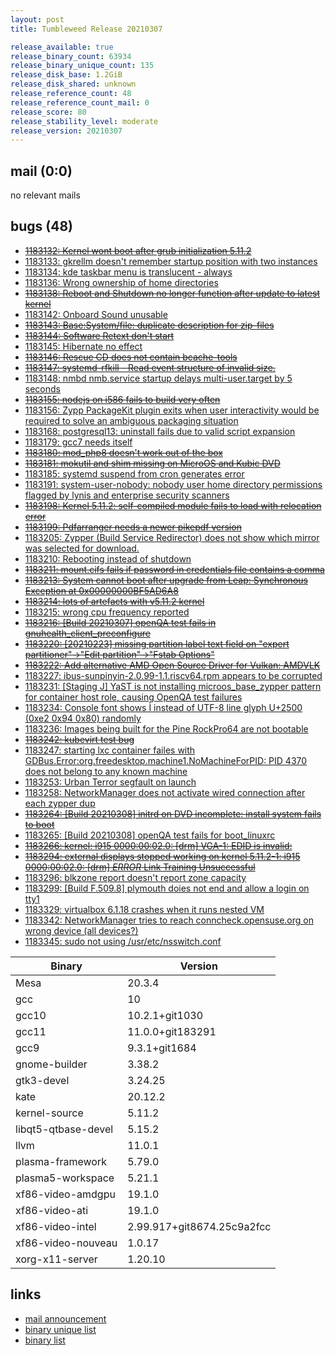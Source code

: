 ```yaml
---
layout: post
title: Tumbleweed Release 20210307

release_available: true
release_binary_count: 63934
release_binary_unique_count: 135
release_disk_base: 1.2GiB
release_disk_shared: unknown
release_reference_count: 48
release_reference_count_mail: 0
release_score: 80
release_stability_level: moderate
release_version: 20210307
---
```


## mail (0:0)

no relevant mails

## bugs (48)

<!--more-->

- ~~[1183132: Kernel wont boot after grub initialization 5.11.2](https://bugzilla.opensuse.org/show_bug.cgi?id=1183132)~~
- [1183133: gkrellm doesn't remember startup position with two instances](https://bugzilla.opensuse.org/show_bug.cgi?id=1183133)
- [1183134: kde taskbar menu is translucent - always](https://bugzilla.opensuse.org/show_bug.cgi?id=1183134)
- [1183136: Wrong ownership of home directories](https://bugzilla.opensuse.org/show_bug.cgi?id=1183136)
- ~~[1183138: Reboot and Shutdown no longer function after update to latest kernel](https://bugzilla.opensuse.org/show_bug.cgi?id=1183138)~~
- [1183142: Onboard Sound unusable](https://bugzilla.opensuse.org/show_bug.cgi?id=1183142)
- ~~[1183143: Base:System/file: duplicate description for zip-files](https://bugzilla.opensuse.org/show_bug.cgi?id=1183143)~~
- ~~[1183144: Software Retext don't start](https://bugzilla.opensuse.org/show_bug.cgi?id=1183144)~~
- [1183145: Hibernate no effect](https://bugzilla.opensuse.org/show_bug.cgi?id=1183145)
- ~~[1183146: Rescue CD does not contain bcache-tools](https://bugzilla.opensuse.org/show_bug.cgi?id=1183146)~~
- ~~[1183147: systemd-rfkill - Read event structure of invalid size.](https://bugzilla.opensuse.org/show_bug.cgi?id=1183147)~~
- [1183148: nmbd nmb.service startup delays multi-user.target by 5 seconds](https://bugzilla.opensuse.org/show_bug.cgi?id=1183148)
- ~~[1183155: nodejs on i586 fails to build very often](https://bugzilla.opensuse.org/show_bug.cgi?id=1183155)~~
- [1183156: Zypp PackageKit plugin exits when user interactivity would be required to solve an ambiguous packaging situation](https://bugzilla.opensuse.org/show_bug.cgi?id=1183156)
- [1183168: postgresql13: uninstall fails due to valid script expansion](https://bugzilla.opensuse.org/show_bug.cgi?id=1183168)
- [1183179: gcc7 needs itself](https://bugzilla.opensuse.org/show_bug.cgi?id=1183179)
- ~~[1183180: mod_php8 doesn't work out of the box](https://bugzilla.opensuse.org/show_bug.cgi?id=1183180)~~
- ~~[1183181: mokutil and shim missing on MicroOS and Kubic DVD](https://bugzilla.opensuse.org/show_bug.cgi?id=1183181)~~
- [1183185: systemd suspend from cron generates error](https://bugzilla.opensuse.org/show_bug.cgi?id=1183185)
- [1183191: system-user-nobody: nobody user home directory permissions flagged by lynis and enterprise security scanners](https://bugzilla.opensuse.org/show_bug.cgi?id=1183191)
- ~~[1183198: Kernel 5.11.2: self-compiled module fails to load with relocation error](https://bugzilla.opensuse.org/show_bug.cgi?id=1183198)~~
- ~~[1183199: Pdfarranger needs a newer pikepdf version](https://bugzilla.opensuse.org/show_bug.cgi?id=1183199)~~
- [1183205: Zypper (Build Service Redirector) does not show which mirror was selected for download.](https://bugzilla.opensuse.org/show_bug.cgi?id=1183205)
- [1183210: Rebooting instead of shutdown](https://bugzilla.opensuse.org/show_bug.cgi?id=1183210)
- ~~[1183211: mount.cifs fails if password in credentials file contains a comma](https://bugzilla.opensuse.org/show_bug.cgi?id=1183211)~~
- ~~[1183213: System cannot boot after upgrade from Leap: Synchronous Exception at 0x00000000BF5AD6A8](https://bugzilla.opensuse.org/show_bug.cgi?id=1183213)~~
- ~~[1183214: lots of artefacts with v5.11.2 kernel](https://bugzilla.opensuse.org/show_bug.cgi?id=1183214)~~
- [1183215: wrong cpu frequency reported](https://bugzilla.opensuse.org/show_bug.cgi?id=1183215)
- ~~[1183216: \[Build 20210307\] openQA test fails in gnuhealth_client_preconfigure](https://bugzilla.opensuse.org/show_bug.cgi?id=1183216)~~
- ~~[1183220: \[20210223\] missing partition label text field on "expert partitioner"->"Edit partition"->"Fstab Options"](https://bugzilla.opensuse.org/show_bug.cgi?id=1183220)~~
- ~~[1183222: Add alternative AMD Open Source Driver for Vulkan: AMDVLK](https://bugzilla.opensuse.org/show_bug.cgi?id=1183222)~~
- [1183227: ibus-sunpinyin-2.0.99-1.1.riscv64.rpm appears to be corrupted](https://bugzilla.opensuse.org/show_bug.cgi?id=1183227)
- [1183231: \[Staging J\] YaST is not installing microos_base_zypper pattern for container host role, causing OpenQA test failures](https://bugzilla.opensuse.org/show_bug.cgi?id=1183231)
- [1183234: Console font shows Ì instead of UTF-8 line glyph U+2500 (0xe2 0x94 0x80) randomly](https://bugzilla.opensuse.org/show_bug.cgi?id=1183234)
- [1183236: Images being built for the Pine RockPro64 are not bootable](https://bugzilla.opensuse.org/show_bug.cgi?id=1183236)
- ~~[1183242: kubevirt test bug](https://bugzilla.opensuse.org/show_bug.cgi?id=1183242)~~
- [1183247: starting lxc container failes with GDBus.Error:org.freedesktop.machine1.NoMachineForPID: PID 4370 does not belong to any known machine](https://bugzilla.opensuse.org/show_bug.cgi?id=1183247)
- [1183253: Urban Terror segfault on launch](https://bugzilla.opensuse.org/show_bug.cgi?id=1183253)
- [1183258: NetworkManager does not activate wired connection after each zypper dup](https://bugzilla.opensuse.org/show_bug.cgi?id=1183258)
- ~~[1183264: \[Build 20210308\] initrd on DVD incomplete: install system fails to boot](https://bugzilla.opensuse.org/show_bug.cgi?id=1183264)~~
- [1183265: \[Build 20210308\] openQA test fails for boot_linuxrc](https://bugzilla.opensuse.org/show_bug.cgi?id=1183265)
- ~~[1183266: kernel: i915 0000:00:02.0: \[drm\] VGA-1: EDID is invalid:](https://bugzilla.opensuse.org/show_bug.cgi?id=1183266)~~
- ~~[1183294: external displays stopped working on kernel 5.11.2-1: i915 0000:00:02.0: \[drm\] *ERROR* Link Training Unsuccessful](https://bugzilla.opensuse.org/show_bug.cgi?id=1183294)~~
- [1183296: blkzone report doesn't report zone capacity](https://bugzilla.opensuse.org/show_bug.cgi?id=1183296)
- [1183299: \[Build F.509.8\] plymouth doies not end and allow a login on tty1](https://bugzilla.opensuse.org/show_bug.cgi?id=1183299)
- [1183329: virtualbox 6.1.18 crashes when it runs nested VM](https://bugzilla.opensuse.org/show_bug.cgi?id=1183329)
- [1183342: NetworkManager tries to reach conncheck.opensuse.org on wrong device (all devices?)](https://bugzilla.opensuse.org/show_bug.cgi?id=1183342)
- [1183345: sudo not using /usr/etc/nsswitch.conf](https://bugzilla.opensuse.org/show_bug.cgi?id=1183345)

Binary | Version
--- | ---
Mesa | 20.3.4
gcc | 10
gcc10 | 10.2.1+git1030
gcc11 | 11.0.0+git183291
gcc9 | 9.3.1+git1684
gnome-builder | 3.38.2
gtk3-devel | 3.24.25
kate | 20.12.2
kernel-source | 5.11.2
libqt5-qtbase-devel | 5.15.2
llvm | 11.0.1
plasma-framework | 5.79.0
plasma5-workspace | 5.21.1
xf86-video-amdgpu | 19.1.0
xf86-video-ati | 19.1.0
xf86-video-intel | 2.99.917+git8674.25c9a2fcc
xf86-video-nouveau | 1.0.17
xorg-x11-server | 1.20.10

## links

- [mail announcement](https://github.com/boombatower/tumbleweed-review/issues/10)
- [binary unique list](http://download.opensuse.org/history/20210307/rpm.unique.list)
- [binary list](http://download.opensuse.org/history/20210307/rpm.list)
